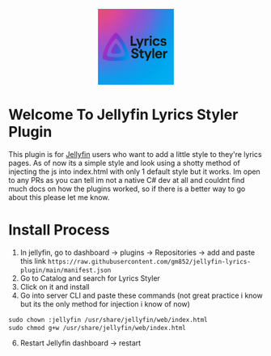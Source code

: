 <p align="center">
  <a href="https://github.com/gm852/jellyfin-lyrics-plugin">
   <img src="/Configuration/logo.png" alt="logo" width="150"/>
  </a>
</p>

# Welcome To Jellyfin Lyrics Styler Plugin
This plugin is for [Jellyfin](https://github.com/jellyfin/jellyfin-web) users who want to add a little style to they're lyrics pages. As of now
its a simple style and look using a shotty method of injecting the js into index.html with only 1 default style but it works. Im open to any PRs
as you can tell im not a native C# dev at all and couldnt find much docs on how the plugins worked, so if there is a better way to go about this
please let me know.


# Install Process
1. In jellyfin, go to dashboard -> plugins -> Repositories -> add and paste this link `https://raw.githubusercontent.com/gm852/jellyfin-lyrics-plugin/main/manifest.json`
2. Go to Catalog and search for Lyrics Styler
3. Click on it and install
4. Go into server CLI and paste these commands (not great practice i know but its the only method for injection i know of now)
```
sudo chown :jellyfin /usr/share/jellyfin/web/index.html
sudo chmod g+w /usr/share/jellyfin/web/index.html
```
6. Restart Jellyfin dashboard -> restart

